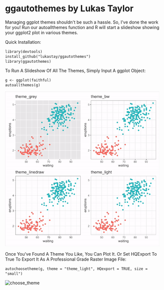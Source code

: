 # ggautothemes by Lukas Taylor
Managing ggplot themes shouldn't be such a hassle. So, I've done the work for you! Run our autoallthemes function and R will start a slideshow showing your ggplot2 plot in various themes.

Quick Installation:

```
library(devtools)
install_github("lukastay/ggautothemes")
library(ggautothemes)
```

To Run A Slideshow Of All The Themes, Simply Input A ggplot Object:
```
g <- ggplot(faithful)
autoallthemes(g)
```

![autoallthemes](https://github.com/lukastay/ggautothemes/blob/master/photos/showcase.gif?raw=true)

Once You've Found A Theme You Like, You Can Plot It. Or Set HQExport To True To Export It As A Professional Grade Raster Image File:

```
autochoosetheme(g, theme = "theme_light", HQexport = TRUE, size = "small")
```

![choose_theme](https://github.com/lukastay/Lukas-Taylor-Repository/blob/master/ggautothemes_exported_graph.tiff)
